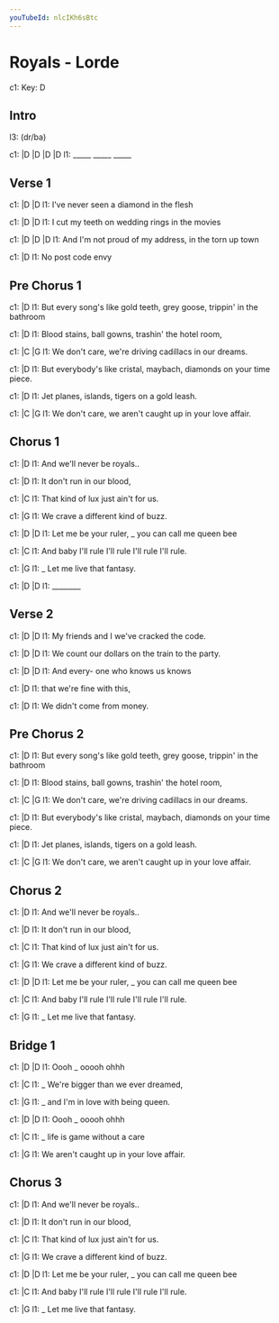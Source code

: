 ```yaml
---
youTubeId: nlcIKh6sBtc
---
```


# Royals - Lorde

c1: Key: D

## Intro

l3: (dr/ba)

c1: |D    |D    |D    |D
l1:  _____ _____ _____

## Verse 1

c1:                  |D                   |D
l1: I've never seen a diamond in the flesh

c1:         |D                            |D
l1: I cut my teeth on wedding rings in the movies

c1:            |D                   |D              |D
l1: And I'm not proud of my address,  in the torn up town

c1:             |D
l1: No post code envy

## Pre Chorus 1

c1:                      |D
l1: But every song's like gold teeth, grey goose, trippin' in the bathroom

c1: |D
l1:  Blood stains, ball gowns, trashin' the hotel room,

c1: |C                           |G
l1:  We don't care, we're driving cadillacs in our dreams.

c1:                     |D
l1: But everybody's like cristal, maybach, diamonds on your time piece.

c1: |D
l1:  Jet planes, islands, tigers on a gold leash.

c1: |C                       |G
l1:  We don't care, we aren't caught up in your love affair.

## Chorus 1

c1:                   |D
l1: And we'll never be royals..

c1: |D
l1:  It don't run in our blood,

c1:             |C
l1: That kind of lux just ain't for us.

c1:           |G
l1: We crave a different kind of buzz.

c1:               |D        |D
l1: Let me be your ruler, _  you can call me queen bee

c1:              |C
l1: And baby I'll rule I'll rule I'll rule I'll rule.

c1: |G
l1:   _ Let me live that fantasy.

c1: |D       |D
l1:  ________

## Verse 2

c1:               |D                        |D
l1: My friends and I we've cracked the code.

c1:             |D                          |D
l1: We count our dollars on the train to the party.

c1:           |D                     |D
l1: And every- one who knows us knows

c1:                     |D
l1: that we're fine with this,

c1:                    |D
l1: We didn't come from money.

## Pre Chorus 2

c1:                      |D
l1: But every song's like gold teeth, grey goose, trippin' in the bathroom

c1: |D
l1:  Blood stains, ball gowns, trashin' the hotel room,

c1: |C                           |G
l1:  We don't care, we're driving cadillacs in our dreams.

c1:                     |D
l1: But everybody's like cristal, maybach, diamonds on your time piece.

c1: |D
l1:  Jet planes, islands, tigers on a gold leash.

c1: |C                       |G
l1:  We don't care, we aren't caught up in your love affair.

## Chorus 2

c1:                   |D
l1: And we'll never be royals..

c1: |D
l1:  It don't run in our blood,

c1:             |C
l1: That kind of lux just ain't for us.

c1:           |G
l1: We crave a different kind of buzz.

c1:               |D        |D
l1: Let me be your ruler, _  you can call me queen bee

c1:              |C
l1: And baby I'll rule I'll rule I'll rule I'll rule.

c1: |G
l1:   _ Let me live that fantasy.


## Bridge 1

c1: |D       |D
l1:    Oooh _   ooooh ohhh

c1: |C
l1:   _ We're bigger than we ever dreamed,


c1: |G
l1:   _ and I'm in love with being queen.


c1: |D       |D
l1:    Oooh _   ooooh ohhh

c1: |C
l1:   _ life is game without a care

c1:          |G
l1: We aren't caught up in your love affair.


## Chorus 3

c1:                   |D
l1: And we'll never be royals..

c1: |D
l1:  It don't run in our blood,

c1:             |C
l1: That kind of lux just ain't for us.

c1:           |G
l1: We crave a different kind of buzz.

c1:               |D        |D
l1: Let me be your ruler, _  you can call me queen bee

c1:              |C
l1: And baby I'll rule I'll rule I'll rule I'll rule.

c1: |G
l1:   _ Let me live that fantasy.
